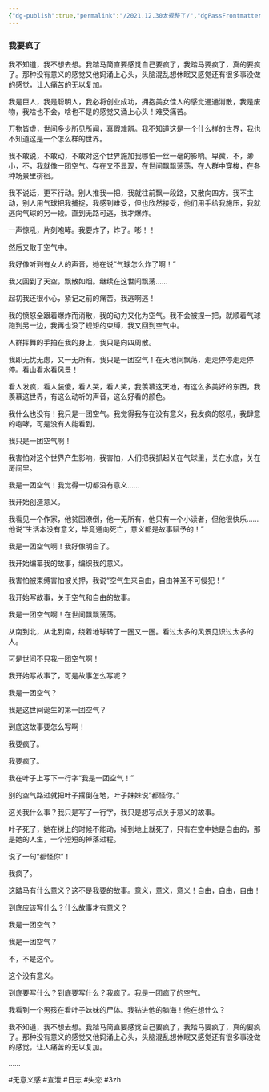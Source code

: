 ```yaml
---
{"dg-publish":true,"permalink":"/2021.12.30太规整了/","dgPassFrontmatter":true,"noteIcon":""}
---
```


### 我要疯了
我不知道，我不想去想。我踏马简直要感觉自己要疯了，我踏马要疯了，真的要疯了。那种没有意义的感觉又他妈涌上心头，头脑混乱想休眠又感觉还有很多事没做的感觉，让人痛苦的无以复加。

我是巨人，我是聪明人，我必将创业成功，拥抱美女佳人的感觉通通消散，我是废物，我啥也不会，啥也不是的感觉又涌上心头！难受痛苦。

万物皆虚，世间多少所见所闻，真假难辨。我不知道这是一个什么样的世界，我也不知道这是一个怎么样的世界。

我不敢说，不敢动，不敢对这个世界施加我哪怕一丝一毫的影响。卑微，不，渺小，不，我就像一团空气。存在又不显现，在世间飘飘荡荡，在人群中穿梭，在各种场景里徘徊。

我不说话，更不行动。别人推我一把，我就往前飘一段路，又散向四方。我不主动，别人用气球把我捕捉，我感到难受，但也欣然接受，他们用手给我施压，我就逃向气球的另一段。直到无路可逃，我才爆炸。

一声惊吼，片刻咆哮。我要炸了，炸了。嘭！！

然后又散于空气中。

我好像听到有女人的声音，她在说“气球怎么炸了啊！”

我又回到了天空，飘散如烟。继续在这世间飘荡……

起初我还很小心，紧记之前的痛苦。我逃啊逃！

我的愤怒全跟着爆炸而消散，我的动力又化为空气。我不会被捏一把，就顺着气球跑到另一边，我再也没了规矩的束缚，我又回到空气中。

人群挥舞的手拍在我的身上，我只是向四周散。

我即无忧无虑，又一无所有。我只是一团空气！在天地间飘荡，走走停停走走停停。看山看水看风景！

看人发疯，看人装傻，看人哭，看人笑，我羡慕这天地，有这么多美好的东西，我羡慕这世界，有这么动听的声音，这么好看的颜色。

我什么也没有！我只是一团空气。我觉得我存在没有意义，我发疯的怒吼，我肆意的咆哮，可是没有人能看到。

我只是一团空气啊！

我害怕对这个世界产生影响，我害怕，人们把我抓起关在气球里，关在水底，关在房间里。

我是一团空气！我觉得一切都没有意义……

我开始创造意义。

我看见一个作家，他贫困潦倒，他一无所有，他只有一个小读者，但他很快乐……他说“生活本没有意义，毕竟通向死亡，意义都是故事赋予的！”

我是一团空气啊！我好像明白了。

我开始编纂我的故事，编织我的意义。

我害怕被束缚害怕被关押，我说“空气生来自由，自由神圣不可侵犯！”

我开始写故事，关于空气和自由的故事。

我是一团空气啊！在世间飘飘荡荡。

从南到北，从北到南，绕着地球转了一圈又一圈。看过太多的风景见识过太多的人。

可是世间不只我一团空气啊！

我开始写故事了，可是故事怎么写呢？

我是一团空气？

我是这世间诞生的第一团空气？

到底这故事要怎么写啊！

我要疯了。

我要疯了。

我在叶子上写下一行字“我是一团空气！”

别的空气路过就把叶子撂倒在地，叶子妹妹说“都怪你。”

这关我什么事？我只是写了一行字，我只是想写点关于意义的故事。

叶子死了，她在树上的时候不能动，掉到地上就死了，只有在空中她是自由的，那是她的人生，一个短短的掉落过程。

说了一句“都怪你”！

我疯了。

这踏马有什么意义？这不是我要的故事。意义，意义，意义！自由，自由，自由！

到底应该写什么？什么故事才有意义？

我是一团空气？

我是一团空气？

不，不是这个。

这个没有意义。

到底要写什么？到底要写什么？我疯了。我是一团疯了的空气。

我看到一个男孩在看叶子妹妹的尸体。我钻进他的脑海！他在想什么？


我不知道，我不想去想。我踏马简直要感觉自己要疯了，我踏马要疯了，真的要疯了。那种没有意义的感觉又他妈涌上心头，头脑混乱想休眠又感觉还有很多事没做的感觉，让人痛苦的无以复加。

……

#无意义感 #宣泄 #日志 #失恋 #3zh 